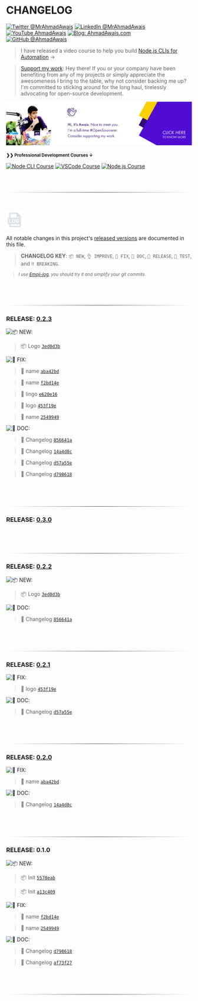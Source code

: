 # CHANGELOG

[![Twitter @MrAhmadAwais](https://img.shields.io/badge/Twitter-@MrAhmadAwais-gray.svg?colorA=21262D&colorB=30363D&style=for-the-badge)](https://twitter.com/MrAhmadAwais/) [![LinkedIn @MrAhmadAwais](https://img.shields.io/badge/LINKEDIN-gray.svg?colorA=21262D&colorB=30363D&style=for-the-badge)](https://www.linkedin.com/in/MrAhmadAwais/) [![YouTube AhmadAwais](https://img.shields.io/badge/YOUTUBE-gray.svg?colorA=21262D&colorB=30363D&style=for-the-badge)](https://youtube.com/AhmadAwais?sub_confirmation=1) [![Blog: AhmadAwais.com](https://img.shields.io/badge/-MY%20BLOG-gray.svg?colorA=21262D&colorB=30363D&style=for-the-badge)](https://AhmadAwais.com/) [![GitHub @AhmadAwais](https://img.shields.io/badge/-GitHub-gray.svg?colorA=21262D&colorB=30363D&style=for-the-badge)](https://github.com/ahmadawais)

> I have released a video course to help you build <a href="https://NodeCLI.com/?utm_source=FOSS" target="_blank">Node.js CLIs for Automation</a> →</p>

> [Support my work][sponsor]: Hey there! If you or your company have been benefiting from any of my projects or simply appreciate the awesomeness I bring to the table, why not consider backing me up? I'm committed to sticking around for the long haul, tirelessly advocating for open-source development.

[![Sponsor Awais](https://raw.githubusercontent.com/ahmadawais/stuff/master/sponsor/sponsor.jpg)][s]

<small><strong>❯❯ Professional Development Courses ↓</strong></small>

[![Node CLI Course](https://img.shields.io/badge/LEARN-Node%20CLI%20Automation-gray.svg?colorA=215732&colorB=44883e&style=for-the-badge)][n] [![VSCode Course](https://img.shields.io/badge/LEARN-VSCode%20Power%20User-gray.svg?colorA=655BE1&colorB=4F44D6&style=for-the-badge)][v] [![Node.js Course](https://img.shields.io/badge/LEARN-Node.js%20(free)-gray.svg?colorA=21262D&colorB=30363D&style=for-the-badge)][nj]

[s]: https://github.com/AhmadAwais/sponsor
[n]: https://NodeCLI.com?utm_source=github.com/ahmadawais/changelog&utm_medium=referral&utm_campaign=changelog
[v]: https://VSCode.pro?utm_source=github.com/ahmadawais/changelog&utm_medium=referral&utm_campaign=changelog
[nj]: https://NodejsBeginner.com?utm_source=github.com/ahmadawais/changelog&utm_medium=referral&utm_campaign=changelog
[g]: https://github.com/AhmadAwais
[sponsor]: https://github.com/AhmadAwais/sponsor

<br>
<img src="https://raw.githubusercontent.com/ahmadawais/stuff/master/changelog/dark-hr.png#gh-dark-mode-only" alt="hr" />
<img src="https://raw.githubusercontent.com/ahmadawais/stuff/master/changelog/light-hr.png#gh-light-mode-only" alt="hr" />
<br>
<br>
<br>

[![📝](https://raw.githubusercontent.com/ahmadawais/stuff/master/images/git/log.png)](changelog.md)

All notable changes in this project's [released versions](../../releases) are documented in this file.

> **CHANGELOG KEY**: `📦 NEW`, `👌 IMPROVE`, `🐛 FIX`, `📖 DOC`, `🚀 RELEASE`, `🤖 TEST`, and `‼️ BREAKING`.

<small>

> _I use [Emoji-log](https://github.com/ahmadawais/Emoji-Log), you should try it and simplify your git commits._

</small>

<br>

<br>
<img src="https://raw.githubusercontent.com/ahmadawais/stuff/master/changelog/dark-hr.png#gh-dark-mode-only" alt="hr" />
<img src="https://raw.githubusercontent.com/ahmadawais/stuff/master/changelog/light-hr.png#gh-light-mode-only" alt="hr" />
<br>

### RELEASE: [0.2.3](https://github.com/ahmadawais/create-baseai/compare/0.3.0...0.2.3)

![📦 NEW:](https://img.shields.io/badge/📦-NEW-gray.svg?colorA=238635&colorB=238635&style=for-the-badge)

> 📦 Logo [`3ed0d3b`](https://github.com/ahmadawais/create-baseai/commit/3ed0d3b29fcac92978e8efce7ace64a0812ae97c)

![🐛 FIX:](https://img.shields.io/badge/🐛-FIX-gray.svg?colorA=BC4C00&colorB=BC4C00&style=for-the-badge)

> 🐛 name [`aba42bd`](https://github.com/ahmadawais/create-baseai/commit/aba42bd422dafbe87f32bb43a9fdfcff439d5867)

> 🐛 name [`f2bd14e`](https://github.com/ahmadawais/create-baseai/commit/f2bd14e3812e1498d2b24977a0671d706dc90f8f)

> 🐛 lingo [`e620e16`](https://github.com/ahmadawais/create-baseai/commit/e620e1601b63005a2417ee86d2dcfe244fe76271)

> 🐛 logo [`453f19e`](https://github.com/ahmadawais/create-baseai/commit/453f19ec7cbd732d61ff9dcbfb49fd883e561e76)

> 🐛 name [`2549949`](https://github.com/ahmadawais/create-baseai/commit/2549949176ef2dcb05611f595ce6c22c75203a18)

![📖 DOC:](https://img.shields.io/badge/📖-DOCS-gray.svg?colorA=1169DA&colorB=1169DA&style=for-the-badge)

> 📖 Changelog [`856641a`](https://github.com/ahmadawais/create-baseai/commit/856641a113152c27d2f64e4af59ea5328df00890)

> 📖 Changelog [`14a4d8c`](https://github.com/ahmadawais/create-baseai/commit/14a4d8cf6b0afc7091687c7dc43dd147cbdf0303)

> 📖 Changelog [`d57a55e`](https://github.com/ahmadawais/create-baseai/commit/d57a55e85ca1f805bb96644f345cddd03b2df468)

> 📖 Changelog [`d798618`](https://github.com/ahmadawais/create-baseai/commit/d79861868c4fe91ead2d82273430c30a0484c5c5)

<br>

<br>
<img src="https://raw.githubusercontent.com/ahmadawais/stuff/master/changelog/dark-hr.png#gh-dark-mode-only" alt="hr" />
<img src="https://raw.githubusercontent.com/ahmadawais/stuff/master/changelog/light-hr.png#gh-light-mode-only" alt="hr" />
<br>

### RELEASE: [0.3.0](https://github.com/ahmadawais/create-baseai/compare/0.2.2...0.3.0)

<br>

<br>
<img src="https://raw.githubusercontent.com/ahmadawais/stuff/master/changelog/dark-hr.png#gh-dark-mode-only" alt="hr" />
<img src="https://raw.githubusercontent.com/ahmadawais/stuff/master/changelog/light-hr.png#gh-light-mode-only" alt="hr" />
<br>

### RELEASE: [0.2.2](https://github.com/ahmadawais/create-baseai/compare/0.2.1...0.2.2)

![📦 NEW:](https://img.shields.io/badge/📦-NEW-gray.svg?colorA=238635&colorB=238635&style=for-the-badge)

> 📦 Logo [`3ed0d3b`](https://github.com/ahmadawais/create-baseai/commit/3ed0d3b29fcac92978e8efce7ace64a0812ae97c)

![📖 DOC:](https://img.shields.io/badge/📖-DOCS-gray.svg?colorA=1169DA&colorB=1169DA&style=for-the-badge)

> 📖 Changelog [`856641a`](https://github.com/ahmadawais/create-baseai/commit/856641a113152c27d2f64e4af59ea5328df00890)

<br>

<br>
<img src="https://raw.githubusercontent.com/ahmadawais/stuff/master/changelog/dark-hr.png#gh-dark-mode-only" alt="hr" />
<img src="https://raw.githubusercontent.com/ahmadawais/stuff/master/changelog/light-hr.png#gh-light-mode-only" alt="hr" />
<br>

### RELEASE: [0.2.1](https://github.com/ahmadawais/create-baseai/compare/0.2.0...0.2.1)

![🐛 FIX:](https://img.shields.io/badge/🐛-FIX-gray.svg?colorA=BC4C00&colorB=BC4C00&style=for-the-badge)

> 🐛 logo [`453f19e`](https://github.com/ahmadawais/create-baseai/commit/453f19ec7cbd732d61ff9dcbfb49fd883e561e76)

![📖 DOC:](https://img.shields.io/badge/📖-DOCS-gray.svg?colorA=1169DA&colorB=1169DA&style=for-the-badge)

> 📖 Changelog [`d57a55e`](https://github.com/ahmadawais/create-baseai/commit/d57a55e85ca1f805bb96644f345cddd03b2df468)

<br>

<br>
<img src="https://raw.githubusercontent.com/ahmadawais/stuff/master/changelog/dark-hr.png#gh-dark-mode-only" alt="hr" />
<img src="https://raw.githubusercontent.com/ahmadawais/stuff/master/changelog/light-hr.png#gh-light-mode-only" alt="hr" />
<br>

### RELEASE: [0.2.0](https://github.com/ahmadawais/create-baseai/compare/0.1.0...0.2.0)

![🐛 FIX:](https://img.shields.io/badge/🐛-FIX-gray.svg?colorA=BC4C00&colorB=BC4C00&style=for-the-badge)

> 🐛 name [`aba42bd`](https://github.com/ahmadawais/create-baseai/commit/aba42bd422dafbe87f32bb43a9fdfcff439d5867)

![📖 DOC:](https://img.shields.io/badge/📖-DOCS-gray.svg?colorA=1169DA&colorB=1169DA&style=for-the-badge)

> 📖 Changelog [`14a4d8c`](https://github.com/ahmadawais/create-baseai/commit/14a4d8cf6b0afc7091687c7dc43dd147cbdf0303)

<br>

<br>
<img src="https://raw.githubusercontent.com/ahmadawais/stuff/master/changelog/dark-hr.png#gh-dark-mode-only" alt="hr" />
<img src="https://raw.githubusercontent.com/ahmadawais/stuff/master/changelog/light-hr.png#gh-light-mode-only" alt="hr" />
<br>

### RELEASE: 0.1.0

![📦 NEW:](https://img.shields.io/badge/📦-NEW-gray.svg?colorA=238635&colorB=238635&style=for-the-badge)

> 📦 Init [`5578eab`](https://github.com/ahmadawais/create-baseai/commit/5578eabd2b3ab4c8248da86cc104bacce822241e)

> 📦 Init [`a13c409`](https://github.com/ahmadawais/create-baseai/commit/a13c4092d3026146e6405acb1539081068086603)

![🐛 FIX:](https://img.shields.io/badge/🐛-FIX-gray.svg?colorA=BC4C00&colorB=BC4C00&style=for-the-badge)

> 🐛 name [`f2bd14e`](https://github.com/ahmadawais/create-baseai/commit/f2bd14e3812e1498d2b24977a0671d706dc90f8f)

> 🐛 name [`2549949`](https://github.com/ahmadawais/create-baseai/commit/2549949176ef2dcb05611f595ce6c22c75203a18)

![📖 DOC:](https://img.shields.io/badge/📖-DOCS-gray.svg?colorA=1169DA&colorB=1169DA&style=for-the-badge)

> 📖 Changelog [`d798618`](https://github.com/ahmadawais/create-baseai/commit/d79861868c4fe91ead2d82273430c30a0484c5c5)

> 📖 Changelog [`af73f27`](https://github.com/ahmadawais/create-baseai/commit/af73f27dd208b87473f624bc57e74600053d0283)

<br>

<br>
<img src="https://raw.githubusercontent.com/ahmadawais/stuff/master/changelog/dark-hr.png#gh-dark-mode-only" alt="hr" />
<img src="https://raw.githubusercontent.com/ahmadawais/stuff/master/changelog/light-hr.png#gh-light-mode-only" alt="hr" />
<br>

[s]: https://github.com/AhmadAwais/sponsor
[n]: https://NodeCLI.com?utm_source=github.com/ahmadawais/changelog&utm_medium=referral&utm_campaign=changelog
[v]: https://VSCode.pro?utm_source=github.com/ahmadawais/changelog&utm_medium=referral&utm_campaign=changelog
[nj]: https://NodejsBeginner.com?utm_source=github.com/ahmadawais/changelog&utm_medium=referral&utm_campaign=changelog
[g]: https://github.com/AhmadAwais
[sponsor]: https://github.com/AhmadAwais/sponsor
